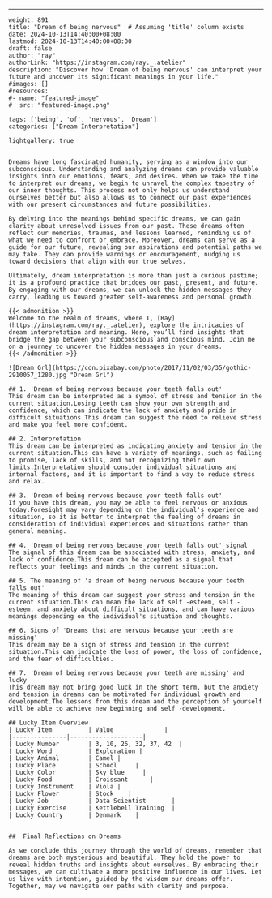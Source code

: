 ---
    weight: 891
    title: "Dream of being nervous"  # Assuming 'title' column exists
    date: 2024-10-13T14:40:00+08:00
    lastmod: 2024-10-13T14:40:00+08:00
    draft: false
    author: "ray"
    authorLink: "https://instagram.com/ray._.atelier"
    description: "Discover how 'Dream of being nervous' can interpret your future and uncover its significant meanings in your life."
    #images: []
    #resources:
    #- name: "featured-image"
    #  src: "featured-image.png"
    
    tags: ['being', 'of', 'nervous', 'Dream']
    categories: ["Dream Interpretation"]
    
    lightgallery: true
    ---
    
    Dreams have long fascinated humanity, serving as a window into our subconscious. Understanding and analyzing dreams can provide valuable insights into our emotions, fears, and desires. When we take the time to interpret our dreams, we begin to unravel the complex tapestry of our inner thoughts. This process not only helps us understand ourselves better but also allows us to connect our past experiences with our present circumstances and future possibilities.
    
    By delving into the meanings behind specific dreams, we can gain clarity about unresolved issues from our past. These dreams often reflect our memories, traumas, and lessons learned, reminding us of what we need to confront or embrace. Moreover, dreams can serve as a guide for our future, revealing our aspirations and potential paths we may take. They can provide warnings or encouragement, nudging us toward decisions that align with our true selves.
    
    Ultimately, dream interpretation is more than just a curious pastime; it is a profound practice that bridges our past, present, and future. By engaging with our dreams, we can unlock the hidden messages they carry, leading us toward greater self-awareness and personal growth.
    
    {{< admonition >}}
    Welcome to the realm of dreams, where I, [Ray](https://instagram.com/ray._.atelier), explore the intricacies of dream interpretation and meaning. Here, you’ll find insights that bridge the gap between your subconscious and conscious mind. Join me on a journey to uncover the hidden messages in your dreams.
    {{< /admonition >}}
    
    ![Dream Grl](https://cdn.pixabay.com/photo/2017/11/02/03/35/gothic-2910057_1280.jpg "Dream Grl")
    
    ## 1. 'Dream of being nervous because your teeth falls out'
    This dream can be interpreted as a symbol of stress and tension in the current situation.Losing teeth can show your own strength and confidence, which can indicate the lack of anxiety and pride in difficult situations.This dream can suggest the need to relieve stress and make you feel more confident.
    
    ## 2. Interpretation
    This dream can be interpreted as indicating anxiety and tension in the current situation.This can have a variety of meanings, such as failing to promise, lack of skills, and not recognizing their own limits.Interpretation should consider individual situations and internal factors, and it is important to find a way to reduce stress and relax.
    
    ## 3. 'Dream of being nervous because your teeth falls out'
    If you have this dream, you may be able to feel nervous or anxious today.Foresight may vary depending on the individual's experience and situation, so it is better to interpret the feeling of dreams in consideration of individual experiences and situations rather than general meaning.
    
    ## 4. 'Dream of being nervous because your teeth falls out' signal
    The signal of this dream can be associated with stress, anxiety, and lack of confidence.This dream can be accepted as a signal that reflects your feelings and minds in the current situation.
    
    ## 5. The meaning of 'a dream of being nervous because your teeth falls out'
    The meaning of this dream can suggest your stress and tension in the current situation.This can mean the lack of self -esteem, self -esteem, and anxiety about difficult situations, and can have various meanings depending on the individual's situation and thoughts.
    
    ## 6. Signs of 'Dreams that are nervous because your teeth are missing'
    This dream may be a sign of stress and tension in the current situation.This can indicate the loss of power, the loss of confidence, and the fear of difficulties.
    
    ## 7. 'Dream of being nervous because your teeth are missing' and lucky
    This dream may not bring good luck in the short term, but the anxiety and tension in dreams can be motivated for individual growth and development.The lessons from this dream and the perception of yourself will be able to achieve new beginning and self -development.
    
    ## Lucky Item Overview
    | Lucky Item          | Value              |
    |---------------|--------------------|
    | Lucky Number        | 3, 10, 26, 32, 37, 42  |
    | Lucky Word          | Exploration |
    | Lucky Animal        | Camel |
    | Lucky Place         | School     |
    | Lucky Color         | Sky blue     |
    | Lucky Food          | Croissant      |
    | Lucky Instrument    | Viola |
    | Lucky Flower        | Stock    |
    | Lucky Job           | Data Scientist       |
    | Lucky Exercise      | Kettlebell Training  |
    | Lucky Country       | Denmark    |
    
    
    ##  Final Reflections on Dreams
    
    As we conclude this journey through the world of dreams, remember that dreams are both mysterious and beautiful. They hold the power to reveal hidden truths and insights about ourselves. By embracing their messages, we can cultivate a more positive influence in our lives. Let us live with intention, guided by the wisdom our dreams offer. Together, may we navigate our paths with clarity and purpose.
    